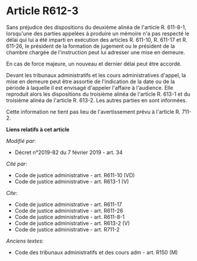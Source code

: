 # Article R612-3

Sans préjudice des dispositions du deuxième alinéa de l'article R. 611-8-1, lorsqu'une des parties appelées à produire un
mémoire n'a pas respecté le délai qui lui a été imparti en exécution des articles R. 611-10, R. 611-17 et R. 611-26, le
président de la formation de jugement ou le président de la chambre chargée de l'instruction peut lui adresser une mise en
demeure.

En cas de force majeure, un nouveau et dernier délai peut être accordé.

Devant les tribunaux administratifs et les cours administratives d'appel, la mise en demeure peut être assortie de
l'indication de la date ou de la période à laquelle il est envisagé d'appeler l'affaire à l'audience. Elle reproduit alors
les dispositions du troisième alinéa de l'article R. 613-1 et du troisième alinéa de l'article R. 613-2. Les autres parties
en sont informées.

Cette information ne tient pas lieu de l'avertissement prévu à l'article R. 711-2.

**Liens relatifs à cet article**

_Modifié par_:

  - Décret n°2019-82 du 7 février 2019 - art. 34

_Cité par_:

  - Code de justice administrative - art. R611-10 (VD)
  - Code de justice administrative - art. R613-1 (V)

_Cite_:

  - Code de justice administrative - art. R611-17
  - Code de justice administrative - art. R611-26
  - Code de justice administrative - art. R611-8-1
  - Code de justice administrative - art. R613-2 (V)
  - Code de justice administrative - art. R711-2

_Anciens textes_:

  - Code des tribunaux administratifs et des cours adm - art. R150 (M)
